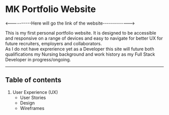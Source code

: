 # MK Portfolio Website

<----------Here will go the link of the website------------->

This is my first personal portfolio website. It is designed to be accessible and responsive on a range of 
devices and easy to navigate for better UX for future recruiters, employers and collaborators. <br>As I do not 
have exprerience yet as a Developer this site will future both qualifications my Nursing background and work 
history as my Full Stack Developer in progress/ongoing.

---

## Table of contents

1. User Experience (UX)
    - User Stories
    - Design
    - Wireframes

    


